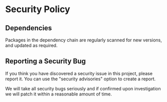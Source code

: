 # Security Policy

## Dependencies

Packages in the dependency chain are regularly scanned for new versions, and updated as required.

## Reporting a Security Bug

If you think you have discovered a security issue in this project, please report it. You can use the 
"security advisories" option to create a report.

We will take all security bugs seriously and if confirmed upon investigation we will patch it
within a reasonable amount of time.
